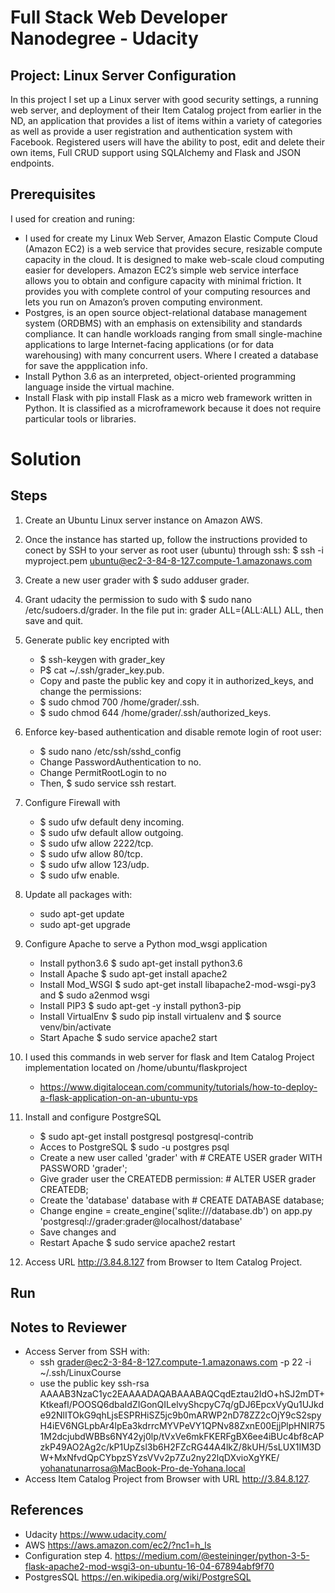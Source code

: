 # Full Stack Web Developer Nanodegree - Udacity

## Project: Linux Server Configuration
In this project I set up a Linux server with good security settings, a running web server, and deployment of their Item Catalog project from earlier in the ND, an application that provides a list of items within a variety of categories as well as provide a user registration and authentication system with Facebook. Registered users will have the ability to post, edit and delete their own items, Full CRUD support using SQLAlchemy and Flask and JSON endpoints.

## Prerequisites
I used for creation and runing:
* I used for create my Linux Web Server, Amazon Elastic Compute Cloud (Amazon EC2) is a web service that provides secure, resizable compute capacity in the cloud. It is designed to make web-scale cloud computing easier for developers. Amazon EC2’s simple web service interface allows you to obtain and configure capacity with minimal friction. It provides you with complete control of your computing resources and lets you run on Amazon’s proven computing environment. 
* Postgres, is an open source object-relational database management system (ORDBMS) with an emphasis on extensibility and standards compliance. It can handle workloads ranging from small single-machine applications to large Internet-facing applications (or for data warehousing) with many concurrent users. Where I created a database for save the appplication info.
* Install Python 3.6 as an interpreted, object-oriented programming language inside the virtual machine.
* Install Flask with pip install Flask as a micro web framework written in Python. It is classified as a microframework because it does not require particular tools or libraries.


# Solution

## Steps
1. Create an Ubuntu Linux server instance on Amazon AWS.
2. Once the instance has started up, follow the instructions provided to conect by SSH  to your server as root user (ubuntu) through ssh: $ ssh -i myproject.pem ubuntu@ec2-3-84-8-127.compute-1.amazonaws.com
4. Create a new user grader with $ sudo adduser grader.
5. Grant udacity the permission to sudo with $ sudo nano /etc/sudoers.d/grader. In the file put in: grader ALL=(ALL:ALL) ALL, then save and quit.
6. Generate public key encripted with 
    - $ ssh-keygen with grader_key
    - P$ cat ~/.ssh/grader_key.pub.
    - Copy and paste the public key and copy it in authorized_keys, and change the permissions:
    - $ sudo chmod 700 /home/grader/.ssh.
    - $ sudo chmod 644 /home/grader/.ssh/authorized_keys.

7. Enforce key-based authentication and disable remote login of root user:

    - $ sudo nano /etc/ssh/sshd_config
    * Change PasswordAuthentication to no.
    * Change PermitRootLogin to no
    - Then, $ sudo service ssh restart.

8. Configure Firewall with
    - $ sudo ufw default deny incoming.
    - $ sudo ufw default allow outgoing.
    - $ sudo ufw allow 2222/tcp.
    - $ sudo ufw allow 80/tcp.
    - $ sudo ufw allow 123/udp.
    - $ sudo ufw enable.

3. Update all packages with:
    - sudo apt-get update
    - sudo apt-get upgrade

4. Configure Apache to serve a Python mod_wsgi application 
    - Install python3.6 $ sudo apt-get install python3.6 
    - Install Apache $ sudo apt-get install apache2
    - Install Mod_WSGI $ sudo apt-get install libapache2-mod-wsgi-py3 and $ sudo a2enmod wsgi
    - Install PIP3 $ sudo apt-get -y install python3-pip
    - Install VirtualEnv $ sudo pip install virtualenv and $ source venv/bin/activate 
    - Start Apache $ sudo service apache2 start

5. I used this commands in web server for flask and Item Catalog Project implementation located on /home/ubuntu/flaskproject
    -  https://www.digitalocean.com/community/tutorials/how-to-deploy-a-flask-application-on-an-ubuntu-vps

6. Install and configure PostgreSQL
    - $ sudo apt-get install postgresql postgresql-contrib
    - Acces to PostgreSQL $ sudo -u postgres psql
    - Create a new user called 'grader' with # CREATE USER grader WITH PASSWORD 'grader';
    - Give grader user the CREATEDB permission: # ALTER USER grader CREATEDB; 
    - Create the 'database' database with # CREATE DATABASE database;
    - Change engine = create_engine('sqlite:///database.db') on app.py 'postgresql://grader:grader@localhost/database'
    - Save changes and 
    - Restart Apache $ sudo service apache2 restart
5. Access URL  http://3.84.8.127 from Browser to Item Catalog Project.


## Run

## Notes to Reviewer
- Access Server from SSH with:
    * ssh grader@ec2-3-84-8-127.compute-1.amazonaws.com -p 22  -i ~/.ssh/LinuxCourse
    * use the public key
    ssh-rsa AAAAB3NzaC1yc2EAAAADAQABAAABAQCqdEztau2IdO+hSJ2mDT+Ktkeafl/POOSQ6dbaIdZIGonQILelvyShcpyC7q/gDJ6EpcxVyQu1UJkde92NlITOkG9qhLjsESPRHiSZ5jc9b0mARWP2nD78ZZ2cOjY9cS2spyH4iEV6NGLpbAr4lpEa3kdrrcMYVPeVY1QPNv88ZxnE00EjjPlpHNIR751M2dcjubdWBBs6NY42yj0lp/tVxVe6mkFKERFgBX6ee4iBUc4bf8cAPzkP49AO2Ag2c/kP1UpZsl3b6H2FZcRG44A4lkZ/8kUH/5sLUX1IM3DW+MxNfvdQpCYbpzSYzsVVv2p7Zu2ny22lqDXvioXgYKE/ yohanatunarrosa@MacBook-Pro-de-Yohana.local
- Access Item Catalog Project from Browser with URL http://3.84.8.127.


## References 
* Udacity https://www.udacity.com/
* AWS https://aws.amazon.com/ec2/?nc1=h_ls
* Configuration step 4. https://medium.com/@esteininger/python-3-5-flask-apache2-mod-wsgi3-on-ubuntu-16-04-67894abf9f70
* PostgresSQL https://en.wikipedia.org/wiki/PostgreSQL
